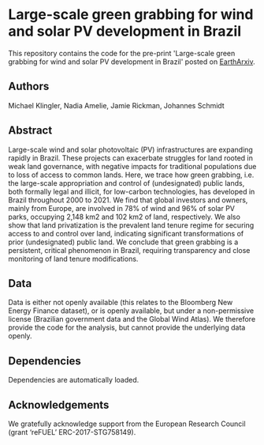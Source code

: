 # Large-scale green grabbing for wind and solar PV development in Brazil

This repository contains the code for the pre-print 'Large-scale green grabbing for wind and solar PV development in Brazil' posted on [EarthArxiv](https://eartharxiv.org/repository/view/5824/).

## Authors
Michael Klingler, Nadia Amelie, Jamie Rickman, Johannes Schmidt

## Abstract
Large-scale wind and solar photovoltaic (PV) infrastructures are expanding rapidly in Brazil. These projects can exacerbate struggles for land rooted in weak land governance, with negative impacts for traditional populations due to loss of access to common lands. Here, we trace how green grabbing, i.e. the large-scale appropriation and control of (undesignated) public lands, both formally legal and illicit, for low-carbon technologies, has developed in Brazil throughout 2000 to 2021. We find that global investors and owners, mainly from Europe, are involved in 78% of wind and 96% of solar PV parks, occupying 2,148 km2 and 102 km2 of land, respectively. We also show that land privatization is the prevalent land tenure regime for securing access to and control over land, indicating significant transformations of prior (undesignated) public land. We conclude that green grabbing is a persistent, critical phenomenon in Brazil, requiring transparency and close monitoring of land tenure modifications. 

## Data
Data is either not openly available (this relates to the Bloomberg New Energy Finance dataset), or is openly available, but under a non-permissive license (Brazilian government data and the Global Wind Atlas). We therefore provide the code for the analysis, but cannot provide the underlying data openly.

## Dependencies
Dependencies are automatically loaded.

## Acknowledgements
We gratefully acknowledge support from the European Research Council (grant ‘reFUEL’ ERC-2017-STG758149).

 
